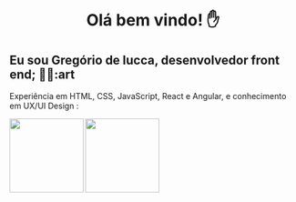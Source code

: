 <h1 align="center">Olá bem vindo! ✋</h1>
<h2>Eu sou Gregório de lucca, desenvolvedor front end; 👨‍💻:art  </h2>
<p> Experiência em HTML, CSS, JavaScript, React e Angular, e conhecimento em UX/UI Design : </p>

<img height="130em" align="left"   src="https://github-readme-stats.vercel.app/api/top-langs/?username=gregoriodelucca&theme=dracula&hide_border=false&&layout=compact"/>
<img  height="130em" align="center"   src="https://github-readme-stats.vercel.app/api?username=gregoriodelucca&count_private=true&include_all_commits=true&show_icons=true&theme=dracula&hide_border=false&show_owner=true"/>






